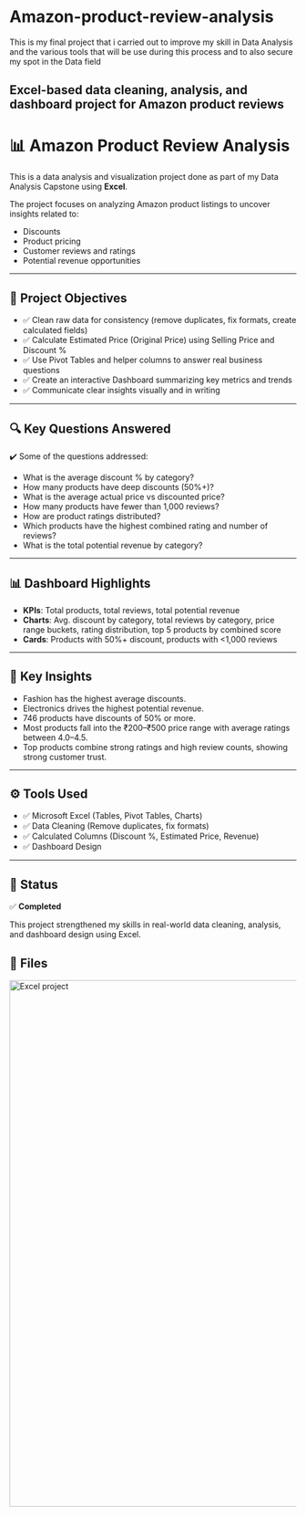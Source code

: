 # Amazon-product-review-analysis
This is my final project that i carried out to improve my skill in Data Analysis and the various tools that will be use during this process and to also secure my spot in the Data field
## Excel-based data cleaning, analysis, and dashboard project for Amazon product reviews


# 📊 Amazon Product Review Analysis

This is a data analysis and visualization project done as part of my Data Analysis Capstone using **Excel**.

The project focuses on analyzing Amazon product listings to uncover insights related to:
- Discounts
- Product pricing
- Customer reviews and ratings
- Potential revenue opportunities

---

## 📌 **Project Objectives**

- ✅ Clean raw data for consistency (remove duplicates, fix formats, create calculated fields)
- ✅ Calculate Estimated Price (Original Price) using Selling Price and Discount %
- ✅ Use Pivot Tables and helper columns to answer real business questions
- ✅ Create an interactive Dashboard summarizing key metrics and trends
- ✅ Communicate clear insights visually and in writing

---

## 🔍 **Key Questions Answered**

✔️ Some of the questions addressed:
- What is the average discount % by category?
- How many products have deep discounts (50%+)?
- What is the average actual price vs discounted price?
- How many products have fewer than 1,000 reviews?
- How are product ratings distributed?
- Which products have the highest combined rating and number of reviews?
- What is the total potential revenue by category?

---

## 📊 **Dashboard Highlights**

- **KPIs**: Total products, total reviews, total potential revenue
- **Charts**: Avg. discount by category, total reviews by category, price range buckets, rating distribution, top 5 products by combined score
- **Cards**: Products with 50%+ discount, products with <1,000 reviews

---

## 📌 **Key Insights**

- Fashion has the highest average discounts.
- Electronics drives the highest potential revenue.
- 746 products have discounts of 50% or more.
- Most products fall into the ₹200–₹500 price range with average ratings between 4.0–4.5.
- Top products combine strong ratings and high review counts, showing strong customer trust.

---

## ⚙️ **Tools Used**

- ✅ Microsoft Excel (Tables, Pivot Tables, Charts)
- ✅ Data Cleaning (Remove duplicates, fix formats)
- ✅ Calculated Columns (Discount %, Estimated Price, Revenue)
- ✅ Dashboard Design

---

## 🚀 **Status**

✅ **Completed**

This project strengthened my skills in real-world data cleaning, analysis, and dashboard design using Excel.


## 📁 **Files**
<img width="923" alt="Excel project" src="https://github.com/user-attachments/assets/7541ae4d-cd95-490d-82ef-3e140d07450d" />



